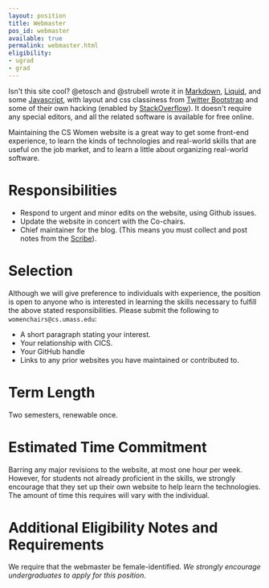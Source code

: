 ```yaml
---
layout: position
title: Webmaster
pos_id: webmaster
available: true
permalink: webmaster.html
eligibility:
- ugrad
- grad
---
```


Isn't this site cool? @etosch and @strubell wrote it in [Markdown](http://daringfireball.net/projects/markdown/), [Liquid](http://liquidmarkup.org/), and some [Javascript](https://tse4.mm.bing.net/th?id=OIP.M0fbf1927fd34e2741dae186affcf8410H0&pid=15.1), with layout and css classiness from [Twitter Bootstrap](http://getbootstrap.com/) and some of their own hacking (enabled by [StackOverflow](http://stackoverflow.com/)). It doesn't require any special editors, and all the related software is available for free online.

Maintaining the CS Women website is a great way to get some front-end experience, to learn the kinds of technologies and real-world skills that are useful on the job market, and to learn a little about organizing real-world software.

# Responsibilities

* Respond to urgent and minor edits on the website, using Github issues.
* Update the website in concert with the Co-chairs.
* Chief maintainer for the blog. (This means you must collect and post notes from the [Scribe](#scribe)).

# Selection
Although we will give preference to individuals with experience, the position is open to anyone who is interested in learning the skills necessary to fulfill the above stated responsibilities. Please submit the following to `womenchairs@cs.umass.edu`:

* A short paragraph stating your interest.
* Your relationship with CICS.
* Your GitHub handle
* Links to any prior websites you have maintained or contributed to.

# Term Length
Two semesters, renewable once.

# Estimated Time Commitment
Barring any major revisions to the website, at most one hour per week. However, for students not already proficient in the skills, we strongly encourage that they set up their own website to help learn the technologies. The amount of time this requires will vary with the individual.

# Additional Eligibility Notes and Requirements
We require that the webmaster be female-identified. _We strongly encourage undergraduates to apply for this position._

